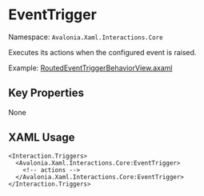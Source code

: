 # EventTrigger

Namespace: `Avalonia.Xaml.Interactions.Core`

Executes its actions when the configured event is raised.

Example: [RoutedEventTriggerBehaviorView.axaml](samples/BehaviorsTestApplication/Views/Pages/RoutedEventTriggerBehaviorView.axaml)

## Key Properties
None

## XAML Usage
```xaml
<Interaction.Triggers>
  <Avalonia.Xaml.Interactions.Core:EventTrigger>
    <!-- actions -->
  </Avalonia.Xaml.Interactions.Core:EventTrigger>
</Interaction.Triggers>
```
